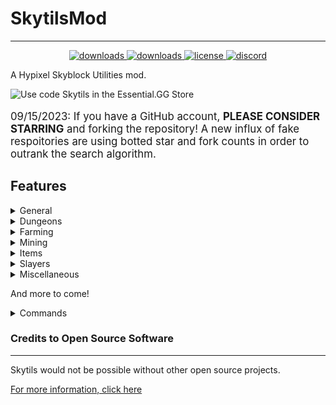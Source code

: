 # SkytilsMod

***
<p align="center">
  <a href="https://github.com/Skytils/SkytilsMod/releases" target="_blank">
    <img alt="downloads" src="https://img.shields.io/github/v/release/Skytils/SkytilsMod?color=4166f5&style=flat-square" />
  </a>
  <a href="https://github.com/Skytils/SkytilsMod/releases" target="_blank">
    <img alt="downloads" src="https://img.shields.io/github/downloads/Skytils/SkytilsMod/total?color=4166f5&style=flat-square" />
  </a>
  <a href="https://github.com/Skytils/SkytilsMod/blob/main/LICENSE" target="_blank">
    <img alt="license" src="https://img.shields.io/github/license/Skytils/SkytilsMod?color=4166f5&style=flat-square" />
  </a>
  <a href="https://discord.gg/skytils" target="_blank">
    <img alt="discord" src="https://img.shields.io/discord/807302538558308352?color=4166f5&label=discord&style=flat-square" />
  </a>
</p>
A Hypixel Skyblock Utilities mod.

![Use code Skytils in the Essential.GG Store](https://data.skytils.gg/codeskytils.png)

<p style="font-size: larger">
09/15/2023:
If you have a GitHub account, <b>PLEASE CONSIDER STARRING</b> and forking the repository! A new influx of fake respoitories are using botted star and fork counts in order to outrank the search algorithm.
</p>

## Features

<details>
  <summary>General</summary>

### General

- Client Side Custom Armor Colors (with animated rainbow)
- Custom Command Aliases
- Griffin Burrow Locator and Waypoints
- Track Mythological Event drops
- Track Gaia Construct Hits
- Reparty Command Which Yields to Other Mods
- Auto Accept Reparty
- ~~Trick or Treat Chest Alert~~
- Custom Key Shortcuts
- Better Auction House Price Input
- Copy Deaths to Clipboard
- Spam Hider for
    - Profile messages
    - Mort messages
    - Boss messages
    - Oruo (Trivia puzzle) messages
    - Autopet messages
    - Ability messages
        - Implosion
        - Midas Staff
        - Spirit Sceptre
        - Giant Sword
        - Livid Dagger
        - Staff of the Rising Sun
    - Cooldown messages
    - Mana messages
    - Blocks in the way messages
    - Dungeon blessings
    - Wither & blood key pickups
    - Superboom TNT pickups
    - Revive stone pickups
    - Combo messages
    - Blessing enchant and bait messages
    - Wither and Undead Essence unlock messages
    - Healing messages
    - Sea Creature and Fishing Treasure messages
    - Compact Enchantment messages
    - Mining ability messages
- <details><summary>Custom Spam Hider</summary>

    - 3 modes: StartsWith, Contains, Regex
    - Toggle for skyblock only
    - Custom Name and Pattern
    - Can use unformatted or formatted text
    - Works with existing spam GUI element
  </details>
- Custom Enchant Names
- <details> <summary>Moveable Item Highlight</summary>
  The text for item name that shows up when you swap items</details>
- <details><summary>Moveable Action Bar</summary>
  The text used to display skyblock information.
  Doesn't show up when using anything that removes text.</details> 
  </details>

<details>
  <summary>Dungeons</summary>

#### Dungeons

- ~~Show Hidden Fels, Shadow Assassins, and blood room mobs~~
- Blaze Solver Which Replaces The Skin Textures
- Boulder Puzzle Solver
- Simon Says Solver
- Trivia Solver (updated with the latest answers)
- Three Weirdo Solver
- Spirit Leap Names
- Click in Order Terminal Solver
- Ice Path Solver
- Creeper Beams Solver
- Target Shooting Solver
- Alignment Device Solver
- Tic Tac Toe Solver
- Select All Color Solver
- Stop Dropping, Salvaging, and Selling Starred Dungeon Items
- Bigger Bat Rendering and Bat Hitbox Display
- Giant, Sadan, and Necron HP Display
- Better Sadan Interest Timer (Terracotta Phase)
- Score Calculation
- Dungeon Timer
- Necron Phase Timer
- Dungeon reroll Confirmation
- Skeleton Master Boxes
- Correct Livid Finder (with M5 support)
- Dungeon Chest Profit
- Simple Dungeon Map
- Guardian Respawn Timer
- Boxed Tanks and Protected Teammates
- Tank Range Display Circle
- Auto Reparty on Dungeon End
- Dungeon Death Counter
- Giant HP at the Giant's Feet
- Sadan Phase Timers
- Spirit Leap Highlights for Names and Classes
- Big Crypts Counter
- Highlight Spirit Bow

</details>
<details>
  <summary>Farming</summary>

### Farming

- ~~Block Math Hoe Recipe Viewer~~
- ~~Block Breaking Farms~~
- Hungry Hiker solver
- Treasure Hunter Solver

</details>
<details>
  <summary>Mining</summary>

### Mining

- ~~Show Ghosts in the Mist (Also their health)~~
- ~~Disable Pickaxe Ability on Private Island~~
- Fetchur Solver
- Puzzler Solver
- Raffle Waypoint and Warning
- Show hidden sneaky creepers
- Dark Mode Mist
- More Visible Ghosts
- Recolor Carpets
- Highlight Completed Commissions
- Crystal Hollows Map
- Crystal Hollows Waypoints

</details>
<details>
  <summary>Items</summary>

### Items

- ~~Soul Eater Bonus Strength~~
- ~~Block Useless Zombie Sword Uses~~
- ~~Prioritize Item Abilities~~
- Pet Item Confirmation
- Highlight Active & Favorite Pets
- Hide Implosion Particles
- Hide Midas Staff Gold Blocks
- Big Item Drops
- Larger Heads
- Show Enchanted Book, Potion, Minion Tiers, and Dungeon Stars
- Show Pet Candies
- Only Collect Enchanted Items
- Dungeon Potion Lock
- Power Orb Lock
- Prevent Placing Spirit Sceptre and Flower of Truth
- Transparent Head Layer
- Show NPC Sell Values
- ~~Hide Wither Veil Creepers Near NPCs~~
- ~~Customizable Block Item Ability~~
- Show Price of Items in the Experimentation Table
- Jerry-chine Gun Sound Hider
- Show Enchanted Book Abbreviation
- Show Radioactive Bonus
- Block Zapper Fatigue Timer
- Etherwarp Teleport Display

</details>
<details>
    <summary>Slayers</summary>

### Slayers

- Show Slayer RNG Progress as the Boss Bar
- <details><summary>Soulflow Display</summary>
  Requires your Soulflow talisman to be in your inventory
  </details>
- <details><summary>Low Soulflow Ping</summary>
  Requires your Soulflow talisman to be in your inventory
  </details>
- Slayer display
- Yang Glyph Ping and Highlight
- Nukekebi Skull Highlight
- Seraph Display
- Broken Heart Radiation Hider for Others' Bosses
- Slayer Time to Kill
- <details><summary>Re-color seraph boss</summary>
  This shows different phases such as Malevolent Hitshield and Yang Glyph</details>

</details>
<details>
  <summary>Miscellaneous</summary>

### Miscellaneous

- Hide Witherborn Boss Bars
- Hide Fire and Lightning
- Custom Damage Splash
- Legion and Dolphin player displays
- Alerts for Hidden Jerry spawns
- Relic and Rare Uber Relic waypoints
- Stop other mods from cancelling terminal clicks
- Slayer miniboss spawn alert
- Hide fishing hooks from other players
- Placed Summoning Eye Display
- Spider's Den Rain Timer
- Stop Dropping Valuable Items (customizable BIN value)
- Trapper cooldown alarm + Click anywhere to accept Trapper Task
- Rare drop sounds for mythological event drops
- Highlight disabled potion effects in cookie menu
- Hidden Jerry Timer
- Hidden Jerry & Jerry Box Tracker
- Jerry Perk Display
- Remove Left Over Bleeds from Minotaurs
- Hide Dying Mobs
- Cooldown Tracker
- /g leave confirmation
- SBA Chroma fix with Optimized Font Renderer from Patcher
- Prehistoric Egg Blocks Walked
- Auto Copy Rare Drops

</details>

And more to come!
<details>
  <summary>Commands</summary>

## Commands

- /skytils - Opens the main GUI. (Alias is /st)
- /skytils config - Opens the GUI to edit the config.
- /skytils help - Displays the various commands and their usages
- /skytils reload <data/mayor/slayer> - Forces Skytils to refresh of data.
- /skytils fetchur - Displays the current Fetchur item for the day.
- /skytils griffin refresh - Forces a refresh for the Griffin burrow waypoints.
- /skytils aliases - Opens the GUI to edit command aliases.
- /skytils editlocations (/skytils editlocation, gui, loc) - Opens the GUI to modify HUD element locations.
- /skytils shortcuts - Opens the GUI to modify keybind shortcuts.
- /skytils spam - Opens the GUI to modify spam filters.
- /skytils enchant - Opens the GUI to customize enchant names.
- /skytilscata <player> - Shows information about a player's Catacombs statistics.
- /skytilsslayer <player> - Shows information about a player's Slayer statistics.
- /armorcolor <set/clear/clearall> - Changes the color of an armor piece to the hexcode or decimal color provided. (can
  also be accessed by /skytils armorcolor)
- ~~/blockability [clearall] - Block using the ability on the currently held item~~
- /reparty (/rp) - Disbands and sends a party invite to everyone who was in your party.
- /glintcustomize override <on/off/clear/clearall> - Change the visibility of enchantment glints for the item.
- /glintcustomize color <set/clear/clearall> - Change the enchant glint color for the item.
- /trackcooldown <cooldown in seconds> <item ability> - Set a cooldown for an item ability to track
- /sthw <set/remove/clear/help> <x y z> <name> - Allows to set waypoints while in the Crystal Hollows.

</details>

### Credits to Open Source Software

***
Skytils would not be possible without other open source projects.

[For more information, click here](https://github.com/Skytils/SkytilsMod/blob/main/OPEN_SOURCE_SOFTWARE.md "Credits")
